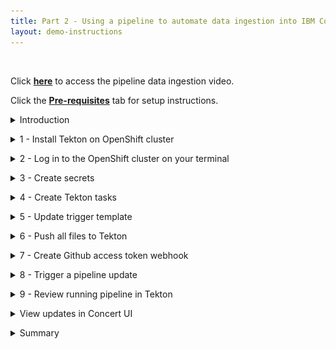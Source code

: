 ```yaml
---
title: Part 2 - Using a pipeline to automate data ingestion into IBM Concert <br/> <small> <i> Tech Sales enablement </i> </small>
layout: demo-instructions
---
```


<span id="top"></span>

<br/>

Click **<a href="https://ibm.seismic.com/app?ContentId=595cd326-e668-430b-a8a8-13313f2a1d95#/doccenter/f6bc8873-d580-4ee8-a903-c4e0d3a7eee9/doc/%252Fdd85c941b1-5f54-2314-ce72-b98c4c0974c2%252FdfOTRiYmU4NTQtNWY4NC03Y2QyLWZjYWUtOGIxYmFmZjkyZThk%252CPT0%253D%252CRWR1Y2F0aW9uL0xlYXJuaW5n%252Flfb28f603b-fee7-4b77-b46e-8acb34740000/grid/" target="_blank" rel="noreferrer">here</a>** to access the pipeline data ingestion video.

Click the [**Pre-requisites**](pre-requisites) tab for setup instructions.

<details markdown="1">

<summary>Introduction</summary>

In this demo, we will build and run a pipeline to understand how a customer will automate the data ingestion process.

Concert is designed to ingest data on a regular basis. Every time an application is updated, the pipeline will automatically generate new SBOMs and CVE scans and then upload them to Concert.

For our demo, we will use Tekton on Red Hat OpenShift to build our pipeline. The pipeline concepts we will demonstrate can be translated to other CI/CD pipeline tools.

<br/>

</details>

<p/>

<details markdown="1">

<summary>1 - Install Tekton on OpenShift cluster</summary>

The first step is to install Tekton which is a Kubernetes-native CI/CD framework for automating application deployment pipelines on OpenShift clusters.

| **Action** 1.1 | Log in to the OpenShift (OCP) cluster on TechZone. |
| :--- | :--- |
|  | When we reserved the OCP instance, we received a kubeadmin login and password. <br/> <img src="images/1-1-b.png" width="600" /> <br/><br/> We will use this to log in to the cluster. <br/> <img src="images/1-1-a.png" width="600" /> <br/>  |

| **Action** 1.2 | Click **OperatorHub** in the **Operators** section. |
| :--- | :--- |
|  | <br/> <img src="images/1-2.png" width="600" /> |

| **Action** 1.3 | Search for '**OpenShift pipeline**' and click the **pipeline** tile to open the install dialog. |
| :--- | :--- |
|  | <br/> <img src="images/1-3.png" width="600" /> |

| **Action** 1.4 | Click **Install without any changes to the default fields**. |
| :--- | :--- |
|  | <br/> <img src="images/1-4.png" width="600" /><br/><br/>The installation should complete within one minute with a success dialog. |

**[Go to top](#top)**

<br/><br/>

</details>

<p/>

<details markdown="1">

<summary>2 - Log in to the OpenShift cluster on your terminal</summary>

<br/>


| **Action** 2.1 | Use the '**oc login**' command directly from the TechZone OCP console to log in to the OpenShift cluster from the local machine. |
| :--- | :--- |
|  | Click on 'kubeadmin' in the top right, then click 'copy login command'. <br/> <img src="images/2-1-a.png" width="400" /><br/><br/> Click 'display token, and then copy the command and paste it into the terminal. <br/> <img src="images/2-1-b.png" width="800" /> |

<inline-notification text="Note: The OCP login token expires every 24 hours."></inline-notification>

**[Go to top](#top)**

<br/><br/>

</details>

<p/>

<details markdown="1">

<summary>3 - Create secrets</summary>

We will now provide certain authentication credentials to Tekton in the form of secrets so it can connect to various components in our infrastructure.

In this step, we will create 3 secrets: a Concert Secret, Github Secret and Registry Secret.

### Concert Secret

The Concert secret is what enables Tekton to authenticate with the Concert API for uploading data. <br/>

| **Action** 3.1 | Generate the API key from Concert by ensuring you have admin access, and then log in to the Concert instance. |
| :--- | :--- |
|  | In this demo, our Concert instance is deployed on SaaS.|

| **Action** 3.2 | Click your profile -> **API Key** -> Generate. Copy the key into a notepad or place where you can access it, as it will not be visible again. <br/> <img src="images/3-2.png" width="600" />|
| :--- | :--- |
|  |  | 

<inline-notification text="Note: This token doesn’t expire unless you generate a new one or revoke it."></inline-notification>

| **Action** 3.3 | Use the '**oc create secret generic**' command to set the name of the secret to '**concert-token-secret**' and insert the Concert token we generated above. |
| :--- | :--- |
|  | <code class="code-block"> oc create secret generic concert-token-secret <br/> --from-literal=token="C_API_KEY *YOUR_CONCERT_API_KEY*" </code> | 

<inline-notification text="Note: ensure you have the attribute “C_API_KEY” before the SaaS token, otherwise the API upload won’t authenticate successfully."></inline-notification>

### GitHub Secret

| **Action** 3.4 | Create the GitHub secret by using the '**oc create secret generic**' command again. Name the secret '**github-creds**' and provide your GitHub username and token. |
| :--- | :--- |
|  | <br/> <img src="images/3-4.png" width="900" /><br/><br/><code class="code-block"> oc create secret generic github-creds ` <br/> --from-literal=username=$env:GITHUB_USERNAME ` <br/> --from-literal=password=$env:GITHUB_TOKEN ` <br/> --type=kubernetes.io/basic-auth </code> | 

<inline-notification text="Note: This information was set up during the pre-requisites, and if not then an IBM GitHub username and token should be set up prior to this step."></inline-notification>

| **Action** 3.5 | Annotate the GitHub secret and link it to the pipeline by running the commands below. |
| :--- | :--- |
|  | <code class="code-block"> oc annotate secret github-creds ` <br/> tekton.dev/git-0=https://github.ibm.com <br/></code> <br/><code class="code-block"> oc secret link pipeline github-creds </code> | 

### Registry Secret

The third secret authenticates into the image registry.

For this demo, we are using a private IBM internal jfrog artifactory registry to store our container images. To create this secret, we need the jfrog server address, username and token.

| **Action** 3.6 | Log in to jfrog and click your profile. Click **Setup** and click **Generate authentication token**. |
| :--- | :--- |
|  | <br/> <img src="images/3-7.png" width="900" /> |

<inline-notification text="Note: The token will not be visible again and should be saved for future reference."></inline-notification> 

| **Action** 3.7 | Use the same '**oc create**' secret for type **docker-registry**. Set the name to '**container-registry-secret**' and provide the registry information run the whole command. |
| :--- | :--- |
|  | <code class="code-block"> oc create secret docker-registry container-registry-secret --docker-server=na.artifactory.swg-devops.com --docker-username=youremail@ibm.com --docker-password=YOUR_REGISTRY_TOKEN </code> | 

| **Action** 3.8 | Link the secret to the pipeline, giving it both access and pull permissions. |
| :--- | :--- |
|  | <code class="code-block"> oc secret link pipeline container-registry-secret </code> |
|  | The pull permission allows Tekton to pull images from our registry. |
|  | <code class="code-block"> oc secret link pipeline container-registry-secret --for=pull </code> |

| **Action** 3.9 | Validate the three secrets have been added by running the '**oc get serviceaccount**' command. |
| :--- | :--- |
|  | <code class="code-block"> oc get serviceaccount pipeline -o yaml </code> |

In the output, we should see the GitHub secret (at the bottom) and the container-registry secret (in two places). The Concert secret is not shown here.

**[Go to top](#top)**

<br/><br/>

</details>

<p/>

<details markdown="1">

<summary>4 - Create Tekton tasks</summary>

For the QotD application, we will create a Tekton pipeline with 11 tasks. Many of the Concert tasks rely on using the toolkit that comes packaged with Concert to automate SBOM generation in the correct format. (IBM Concert Toolkit v1.0.1 used)

<inline-notification text="This demo is not intended to teach Tekton concepts. We will configure a collection of pre-built qotd pipeline tasks."></inline-notification> 

Download (or clone) the <a href="https://github.ibm.com/ibm-concert-platinum-demos/sbom-concert-pipeline">pipeline code</a> to the local machine (the IBM GitHub repository is internal to IBM and available for all IBMers).

1. Navigate to the IBM-Concert-Platinum-Demos repo in your browser
2. Click on the green <> Code dropdown button
3. Click on the SSH tab
4. Copy the repository reference
5. Create a folder called 'sbom-concert-pipeline' on your computer
6. Navigate to the folder in a command line. In the demo we use the command line built into visual studio code.
7. Paste the SSH command into the terminal: git@github.ibm.com:ibm-concert-platinum-demos/sbom-concert-pipeline.git
8. Open the downloaded repository in Visual Studio code. Each task is defined in a YAML file. 

<inline-notification text="When working with a customer, Tech Sellers will need to examine the customer’s existing pipeline and identify the Concert-specific tasks or steps that should be added to the customer’s pipeline. "></inline-notification>

There are 7 Concert-specific tasks that will need to be added to every pipeline to connect it to Concert. 

| **4.1** | **Git Clone Task** |
| :--- | :--- |
|  | The initial task in the pipeline is called the Git Clone Task. In a customer’s environment, we would never work on the production code repository. So we begin the pipeline by first cloning the code repository for the microservice we will be working on. <br/><br/> The git-clone ClusterTask is responsible for pulling down code from a GitHub repository and storing in shared workspace storage. This task cannot be seen in the repository code because the git-clone code is included as part of the default Tekton ClusterTasks bundled with OpenShift Pipelines. |

<br/>

| **4.2** | **Code Scan Task** |
| :--- | :--- |
|  | The next task in the pipeline is called the Code Scan Task. The purpose of this task is to scan the source code of the microservice and generate a Software Bill of Material with library, license and package information being used in the microservice. In Concert, we call this a Package SBOM (of type code-scan). This is the first task where we will be using the Concert toolkit to simplify the generation of the SBOM. (IBM Concert Toolkit v1.0.1 is used) |
| **Action** 4.2.1 | **Line 15** <br/> Identify the toolkit and version we want to use for this task |
| **Action** 4.2.2 | **Line 21** <br/> Call the code-scan command in the toolkit. <br/><br/> **Reminder:** The toolkit is provided as an image and as an end-user we do not have access to the source code. However, the code-scan command under the hood installs and uses an open source tool called cdxgen to scan the source code from the repo and produce a standard cycloneDX sbom file in json format. The pipeline stores this file in a results.output.path location accessible by Tekton. |

<inline-notification text="When working with a customer, the task files provided in this demo should not be used as-is in a customer’s Tekton pipeline environment. The code provided should be used only as a template or guide in helping the customer write their pipeline tasks."></inline-notification>

| **4.3** | **Kaniko Build Task** |
| :--- | :--- |
|  | This task is not Concert-specific, and every customer with a containerized application will have a similar build task already as part of their day-to-day setup. <br/><br/> In our demo, a popular open-source tool called Kaniko is used to build container images directly within a Kubernetes cluster, without requiring Docker to be installed on the nodes. Kaniko will read the Docker file and context, construct the image and then push it to a specified container registry, making it an essential step for automating container builds in CI/CD pipelines. |

<br/>

| **4.4** | **Skopeo Copy Task** |
| :--- | :--- |
|  | This task is also not specific to Concert. It is used for copying container images between different container registries. Similar to Kaniko, Skopeo is an open-source tool that enables operations on container images without requiring a Docker daemon. In our demo, Skopeo will push our microservice’s image to our registry. |

<br/>

| **4.5** | **Image Scan Task** |
| :--- | :--- |
|  | The purpose of this task is to scan the microservice and generate a SBOM with library, license and package information being used in the microservice. This task scans the image of the microservice which includes additional information such as operating system in Concert, we call this a Package SBOM (of type image-scan). |
| **Action** 4.5.1 | **Line 15** <br/> Identify the toolkit and version we want to use for this task. <br/><br/> **Line 21** is where the toolkit is being used with the image-scan command. |
|  | The toolkit is provided as an image. As an end user, we do not have access to the source code. However, the image-scan command under the hood installs and uses an open-source tool called Syft to scan the source code from the repo and produce a standard cycloneDX SBOM file in JSON format. <br/> <br/> The pipeline stores this file in a results.output.path location accessible by Tekton. |

<br/>

| **4.6** | **CVE Scan Task** |
| :--- | :--- |
|  | IBM Concert accepts CVE scans that are run against container images only, therefore in our pipeline this task is performed right after the image is built in the previous steps. There are many CVE scanning tools on the market, in this demo our task will install and run an open source tool called Grype which will scan the image for vulnerabilities and output a .csv file. <br/><br/> IBM Concert ingests CVE scans in two formats: CSV and VDR. In this demo, we will be using the CSV format. For the CSV format, the columns and headers must be formatted in a specific sequence for uploading to Concert. This sequence is provided as a template to the Grype scan command. This causes Grype to scan the image and then generate a CSV file in the correct Concert format. <br/><br/> If a customer is using a different tool for their CVE scans, for example Trivvy or Twistlock, they can similarly provide this template as input to the tool to ensure the output is formatted correctly. <br/> <inline-notification text="The IBM Concert toolkit v1.0.1 does not contain any commands for the CVE scan task."></inline-notification> |

<br/>

| **4.7** | **Build SBOM Task** |
| :--- | :--- |
|  | This is a Concert-specific task, and a customer would not have it in an existing pipeline. <br/><br/> To simplify the generation of the Build SBOM file in the defined Concert format, we will be using the toolkit (IBM Concert Toolkit v1.0.1 used). |
| **Action** 4.7.1 | **Line 15** <br/><br/> Identify the toolkit and version we want to use for this task. <br/><br/> **Line 21** is where the toolkit is being used with the build-sbom command. The build-sbom command under the hood uses the pipeline’s build data to populate a config file to generate the SBOM file in JSON format. |

<br/>

| **4.8** | **Deploy SBOM Task** |
| :--- | :--- |
|  | This is also a Concert-specific task and a customer would not have it in an existing pipeline. This SBOM is where the public and private access points for each microservice are defined. <br/><br/> To simplify the generation of the deploy SBOM file in the defined Concert format, we will be using the toolkit (IBM Concert Toolkit v1.0.1 used). |
| **Action** 4.8.1 | **Line 15**: Identify the toolkit and version we want to use for this task. <br/><br/> **Line 21** is where the toolkit is being used with the deploy-sbom command. The deploy-sbom command under the hood uses the pipeline’s build data to populate a config file to generate the SBOM file in json format. |

<br/>

| **4.9** | **Application-definition SBOM Task** |
| :--- | :--- |
|  | This is also a Concert-specific task and a customer would not have it in an existing pipeline. <br/><br/> To simplify the generation of the application definition SBOM file in the defined Concert format, we will be using the toolkit (IBM Concert Toolkit v1.0.1 used). |
| **Action** 4.9.1 | **Line 15**: Identify the toolkit and version we want to use for this task. <br/><br/> **Line 21** is where the toolkit is being used with the application-definition command. The application-definition command under the hood uses application data to populate a config file to generate the SBOM file in json format. |

<br/> 

| **4.10** | **Upload Concert Task** |
| :--- | :--- |
|  | In this task, we connect to our Concert instance to upload all the files we generated in the previous steps. <br/> <inline-notification text="Note: This is the first task in this demo where changes are required."></inline-notification> <br/> To simplify the uploading of data to Concert, we will also be using the toolkit. |
| **Action** 4.10.1 | **Line 20** <br/> Identify the toolkit and version we want to use for this task. <br/><br/> **Line 77** is where the toolkit is being used with the upload-concert command. |
| **Action** 4.10.2 | **Line 55** <br/> Update this line with your Concert instance ID. <br/><br/> • If Concert is deployed on SaaS, the instance ID will be located in the browser URL. <br/> • If Concert is deployed on VM, the instance ID is: 0000-0000-0000-0000 <br/> • If Concert is deployed on OCP, the instance ID is: ? |

<br/>

| **4.11** | **SBOM Pipeline Task** |
| :--- | :--- |
|  | The final task defines the structure and logic of our sbom-pipeline. Without it, Tekton wouldn't know which tasks to run, in what order or with what parameters. |
| **Action** 4.11.1 | **Line 29** <br/> Update this line to identify the host of your Concert instance as the base_url parameter: <br/> • name: base_url <br/> • default: YOUR_CONCERT_HOST_URL <br/> <inline-notification text="For SaaS instances, this information is found in the browser URL."></inline-notification> |
|  | A very important parameter defined in this task is the application criticality number, which specifies how critical this application is to the business. <br/><br/> The application criticality score ranges from 1 (low) to 5 (critical), and the criticality number plays a significant role in helping Concert score and prioritize CVEs according to an organization. <br/><br/> For our demo, we will set the application criticality to 4. <br/><br/> Another important parameter to note is the access point information. Our demo qotd-web microservice has one access point, and we have set the exposure to public. Similar to application criticality, Concert takes endpoint exposure into consideration when calculating the risk score. |

**[Go to top](#top)**

<br/><br/>

</details>

<p/>

<details markdown="1">

<summary>5 - Update trigger template</summary>

IBM Concert is designed to update everytime the underlying app is updated and to rerender the data in the arena view based on changes made by the customer to their applications. 

This automation is handled by the trigger template file. This template is part of the Tekton webhook that automatically runs the pipeline on every commit to a connected code repository.

In this step, we will configure the trigger template to connect with our jfrog image repository. 

| **Action** 5.1 | Update **Line 44**. |
| :--- | :--- |
|  | • name: image <br/> • value: "na.artifactory.swg-devops.com/hyc-roja-platform-engineering-team-docker-local/pm-qotd/$(tt.params.component_name)" |

For the value, we provide the host server of our registry, the folder path the image will be stored in, and a variable to dynamically name the image as the component name parameter from our pipeline.

This will result in images in our jfrog instances that appear as below:

**[Go to top](#top)**

<br/><br/>

</details>

<p/>

<details markdown="1">

<summary>6 - Push all files to Tekton</summary>

In this step, we push all the pipeline files to our OpenShift instance. 

To do this, we bulk apply all our pipeline files to OpenShift using the 'oc apply' commands.

| **Action** 6.1 | Navigate to the correct folder path on the machine (if not already done). |
| :--- | :--- |
|  | <code class="code-block"> cd sbom-concert-pipeline </code> |

| **Action** 6.2 | Apply the first folder path to push the files to Tekton. |
| :--- | :--- |
|  | <code class="code-block"> oc apply -f ./1-pipeline </code> |

| **Action** 6.3 | Apply the second folder path to push the files to Tekton. |
| :--- | :--- |
|  | <code class="code-block"> oc apply -f ./2-webhook </code> |

<inline-notification text="If you encounter any issues pushing the files, it’s important to note that yaml files are very specific on indentation. Ensure spacing is correct."></inline-notification>

| **Action** 6.4 | Open the OpenShift instance, switch to the default namespace and verify the pipeline was successfully created. |
| :--- | :--- |
|  | All the individual tasks that were pushed should be visible under tasks. <br/> <img src="images/6-4.png" width="900" /> |

**[Go to top](#top)**

<br/><br/>

</details>

<p/>

<details markdown="1">

<summary>7 - Create Github access token webhook</summary>

For the trigger template to run whenever any of the repos in the quote-of-the-day organization are updated, we need to create a webhook at the organization level. 

| **Action** 7.1 | Open the pipeline in the OCP console. |
| :--- | :--- |
|  | Click on 'Show default projects' toggle and then click 'default' to select the default project where the pipeline has been created <br/><img src="images/7-1-a.png" width="500" /><br/><br/> Click on the pipeline name to open the pipelie page. <br/><img src="images/7-1-b.png" width="900" /> |

| **Action** 7.2 | Under **trigger templates**, copy the **Route URL**. |
| :--- | :--- |
|  | <br/> <img src="images/7-2.png" width="900" /><br/><br/>This route was created when we pushed our pipeline to Tekton. <br/><br/> Example: <br/> <code class="code-block"> https://el-webhook-default.apps.66defede6794d822e023625b.ocp.techzone.ibm.com </code> |

| **Action** 7.3 | Open the Github quote-of-the-day organization page. |
| :--- | :--- |
|  |  |

| **Action** 7.4 | Click **Settings** -> **Hooks** -> **Create Webhook**. |
| :--- | :--- |
|  | <br/> <img src="images/7-4.png" width="850" /> |

| **Action** 7.5 | Paste the **Route URL** (from 7.2) into the **Payload** field in Github. Click **Create webhook**. |
| :--- | :--- |
|  |  <br/> <img src="images/7-5.png" width="700" /> |

<inline-notification text="Note: When creating the webhook, keep all defaults and SSL disabled, although in a customer environment, SSL would typically be enabled."></inline-notification>

**[Go to top](#top)**

<br/><br/>

</details>

<p/>

<details markdown="1">

<summary>8 - Trigger a pipeline update</summary>

In this step, we will automatically trigger the pipeline to run by making a code update.

Recall that the quote-of-the-day application has 10 microservices. For this demo, we will use one microservice called qotd-web. 

| **Action** 8.1 | Clone the qotd-web code repository to your local machine. |
| :--- | :--- |
|  |  |

| **Action** 8.2 | Open the code in Visual Studio Code. |
| :--- | :--- |
|  | <img src="images/8-2.png" width="300" /> |

| **Action** 8.3 | Add a comment to a line. |
| :--- | :--- |
|  | <img src="images/8-3.png" width="700" />  |

| **Action** 8.4 | Save and push the code to Github by creating a commit. |
| :--- | :--- |
|  | <br/> <img src="images/8-4.png" width="300" /><br/><br/> The commit action will trigger the pipeline to run. |

Within a few seconds of the commit, the Tekton pipeline should begin to run automatically.

**[Go to top](#top)**

<br/><br/>

</details>

<p/>

<details markdown="1">

<summary>9 - Review running pipeline in Tekton</summary>

To see the pipeline run in action, open the OpenShift cluster and click the pipeline name. For a play-by-play view, switch to the **Logs** tab, making note of any errors.<br/> <img src="images/9-1.png" width="1200" />

<inline-notification text="The first run of a new pipeline takes longer than subsequent runs. The first run takes about 10 minutes, and subsequent runs take 1-2 minutes."></inline-notification>

Each time a step completes successfully, a green checkmark appears.

**[Go to top](#top)**

<br/><br/>

</details>

<p/>

<details markdown="1">

<summary>View updates in Concert UI</summary>

Log in to the Concert instance to ensure all data was uploaded successfully.

<inline-notification text="If you were already logged in to Concert, doing a refresh in the browser will render the uploaded data in the Concert Arena view."></inline-notification>
<br/> <img src="images/10-2.png" width="1200" />

Go to the <strong>Administration</strong> -> <strong>Event log</strong> tab to view the history and status of all uploads.

**[Go to top](#top)**

<br/><br/>

</details>

<p/>

<details markdown="1">

<summary>Summary</summary>

In this demo, we saw how a Tekton pipeline on an OpenShift cluster can be used to automate the generation of SBOM and CVE scans and upload them to IBM Concert on SaaS. 

Once CVE data is ingested successfully into Concert, teams can review the Concert risk scores and priorities.

When you do a PoV, you will use the same concepts above to add similar Concert-specific tasks into the customer’s CI/CD pipeline.

**[Go to top](#top)**

<br/><br/>

</details>